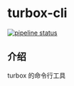 # turbox-cli
[![pipeline status](https://img.shields.io/travis/com/turbox3d/turbox/master.svg?style=flat-square)](https://travis-ci.com/github/turbox3d/turbox)

## 介绍
turbox 的命令行工具
